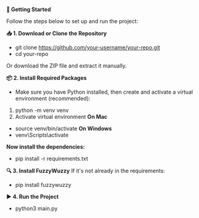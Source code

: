 **🚀 Getting Started**

Follow the steps below to set up and run the project:

**📥 1. Download or Clone the Repository**

- git clone https://github.com/your-username/your-repo.git
- cd your-repo

Or download the ZIP file and extract it manually.

**📦 2. Install Required Packages**
- Make sure you have Python installed, then create and activate a virtual environment (recommended):

1. python -m venv venv
2. Activate virtual environment
**On Mac**
- source venv/bin/activate
**On Windows** 
- venv\Scripts\activate

**Now install the dependencies:**
- pip install -r requirements.txt

**🔍 3. Install FuzzyWuzzy**
If it's not already in the requirements:
- pip install fuzzywuzzy
  
**▶️ 4. Run the Project**
- python3 main.py
